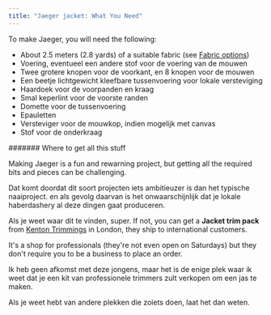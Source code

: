 ```yaml
---
title: "Jaeger jacket: What You Need"
---
```


To make Jaeger, you will need the following:

- About 2.5 meters (2.8 yards) of a suitable fabric (see [Fabric options](#fabric-options))
- Voering, eventueel een andere stof voor de voering van de mouwen
- Twee grotere knopen voor de voorkant, en 8 knopen voor de mouwen
- Een beetje lichtgewicht kleefbare tussenvoering voor lokale versteviging
- Haardoek voor de voorpanden en kraag
- Smal keperlint voor de voorste randen
- Domette voor de tussenvoering
- Epauletten
- Versteviger voor de mouwkop, indien mogelijk met canvas
- Stof voor de onderkraag

<Note>

\####### Where to get all this stuff

Making Jaeger is a fun and rewarning project, but getting all the required bits and pieces can be challenging.

Dat komt doordat dit soort projecten iets ambitieuzer is dan het typische naaiproject.
en als gevolg daarvan is het onwaarschijnlijk dat je lokale haberdashery al deze dingen gaat produceren.

Als je weet waar dit te vinden, super. If not, you can get a **Jacket trim pack** from
[Kenton Trimmings](http://kentontrimmings.co.uk/shop/) in London, they ship to international customers.

It's a shop for professionals (they're not even open on Saturdays) but they don't require you to be a business
to place an order.

Ik heb geen afkomst met deze jongens, maar het is de enige plek waar ik weet dat je een kit van
professionele trimmers zult verkopen om een jas te maken.

Als je weet hebt van andere plekken die zoiets doen, laat het dan weten.

</Note>
